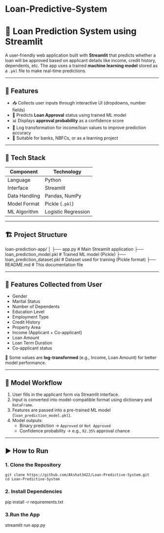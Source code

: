 # Loan-Predictive-System
# 🏦 Loan Prediction System using Streamlit

A user-friendly web application built with **Streamlit** that predicts whether a loan will be approved based on applicant details like income, credit history, dependents, etc. The app uses a trained **machine learning model** stored as a `.pkl` file to make real-time predictions.

---

## 🚀 Features

- 📥 Collects user inputs through interactive UI (dropdowns, number fields)
- 🤖 Predicts **Loan Approval** status using trained ML model
- 📊 Displays **approval probability** as a confidence score
- 🔐 Log transformation for income/loan values to improve prediction accuracy
- 💼 Suitable for banks, NBFCs, or as a learning project

---

## 🧰 Tech Stack

| Component      | Technology                |
|----------------|----------------------------|
| Language       | Python                     |
| Interface      | Streamlit                  |
| Data Handling  | Pandas, NumPy              |
| Model Format   | Pickle (`.pkl`)            |
| ML Algorithm   | Logistic Regression        |

---

## 🏗️ Project Structure
loan-prediction-app/
│
├── app.py                        # Main Streamlit application
├── loan_prediction_model.pkl     # Trained ML model (Pickle)
├── loan_prediction_dataset.pkl   # Dataset used for training (Pickle format)
├── README.md                     # This documentation file



---

## 🧠 Features Collected from User

- Gender
- Marital Status
- Number of Dependents
- Education Level
- Employment Type
- Credit History
- Property Area
- Income (Applicant + Co-applicant)
- Loan Amount
- Loan Term Duration
- Co-applicant status

🔁 Some values are **log-transformed** (e.g., Income, Loan Amount) for better model performance.

---

## 🧪 Model Workflow

1. User fills in the applicant form via Streamlit interface.
2. Input is converted into model-compatible format using dictionary and `DataFrame`.
3. Features are passed into a pre-trained ML model (`loan_prediction_model.pkl`).
4. Model outputs:
   - Binary prediction → `Approved` or `Not Approved`
   - Confidence probability → e.g., `92.35%` approval chance

---

## ▶️ How to Run

### 1. Clone the Repository
```
git clone https://github.com/Akshat3422/Loan-Predictive-System.git
cd Loan-Predictive-System
```

### 2. Install Dependencies
pip install -r requirements.txt

### 3.Run the App
streamlit run app.py



